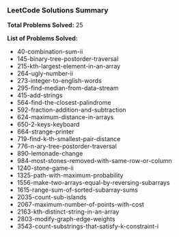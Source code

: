 <!-- SOLVED_PROBLEMS_START -->
### LeetCode Solutions Summary

**Total Problems Solved:** 25

**List of Problems Solved:**

- 40-combination-sum-ii
- 145-binary-tree-postorder-traversal
- 215-kth-largest-element-in-an-array
- 264-ugly-number-ii
- 273-integer-to-english-words
- 295-find-median-from-data-stream
- 415-add-strings
- 564-find-the-closest-palindrome
- 592-fraction-addition-and-subtraction
- 624-maximum-distance-in-arrays
- 650-2-keys-keyboard
- 664-strange-printer
- 719-find-k-th-smallest-pair-distance
- 776-n-ary-tree-postorder-traversal
- 890-lemonade-change
- 984-most-stones-removed-with-same-row-or-column
- 1240-stone-game-ii
- 1325-path-with-maximum-probability
- 1556-make-two-arrays-equal-by-reversing-subarrays
- 1615-range-sum-of-sorted-subarray-sums
- 2035-count-sub-islands
- 2067-maximum-number-of-points-with-cost
- 2163-kth-distinct-string-in-an-array
- 2803-modify-graph-edge-weights
- 3543-count-substrings-that-satisfy-k-constraint-i
<!-- SOLVED_PROBLEMS_END -->
